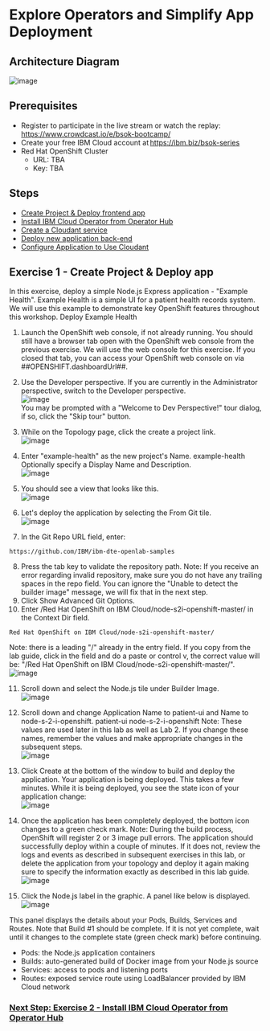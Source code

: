 # Explore Operators and Simplify App Deployment
## Architecture Diagram
![image](https://user-images.githubusercontent.com/36239840/124466277-8bd1ee00-dda7-11eb-8aed-3e35394ca263.png)
## Prerequisites
- Register to participate in the live stream or watch the replay: https://www.crowdcast.io/e/bsok-bootcamp/
- Create your free IBM Cloud account at https://ibm.biz/bsok-series
- Red Hat OpenShift Cluster
  - URL: TBA
  - Key: TBA
## Steps
- <a href="https://github.com/IBMDeveloperMEA/explore-operators/blob/master/README.md">Create Project & Deploy frontend app</a>
- <a href="https://github.com/IBMDeveloperMEA/explore-operators/blob/master/ex2.md">Install IBM Cloud Operator from Operator Hub</a>
- <a href="https://github.com/IBMDeveloperMEA/explore-operators/blob/master/ex3.md">Create a Cloudant service</a>
- <a href="https://github.com/IBMDeveloperMEA/explore-operators/blob/master/ex4.md">Deploy new application back-end</a>
- <a href="https://github.com/IBMDeveloperMEA/explore-operators/blob/master/ex5.md">Configure Application to Use Cloudant</a>
## Exercise 1 - Create Project & Deploy app
In this exercise, deploy a simple Node.js Express application - "Example Health". Example Health is a simple UI for a patient health records system. We will use this example to demonstrate key OpenShift features throughout this workshop.
Deploy Example Health
1.	Launch the OpenShift web console, if not already running.
You should still have a browser tab open with the OpenShift web console from the previous exercise. We will use the web console for this exercise. If you closed that tab, you can access your OpenShift web console on via ##OPENSHIFT.dashboardUrl##.
2.	Use the Developer perspective. If you are currently in the Administrator perspective, switch to the Developer perspective.
<br>![image](https://user-images.githubusercontent.com/36239840/124442946-4a811480-dd8e-11eb-9baa-69db958ab342.png)<br>
You may be prompted with a "Welcome to Dev Perspective!" tour dialog, if so, click the "Skip tour" button.
3.	While on the Topology page, click the create a project link.
<br> ![image](https://user-images.githubusercontent.com/36239840/124442970-5076f580-dd8e-11eb-8603-c6e6855aa53e.png)<br>

4.	Enter "example-health" as the new project's Name.
example-health
Optionally specify a Display Name and Description.
 <br>![image](https://user-images.githubusercontent.com/36239840/124443001-58cf3080-dd8e-11eb-970d-3323b69c9e52.png)<br>

5.	You should see a view that looks like this.
<br> ![image](https://user-images.githubusercontent.com/36239840/124443022-5d93e480-dd8e-11eb-964c-9054b957b410.png)<br>

6.	Let's deploy the application by selecting the From Git tile.
 <br>![image](https://user-images.githubusercontent.com/36239840/124443044-6389c580-dd8e-11eb-9590-c0fad9061057.png)<br>

7.	In the Git Repo URL field, enter: 
```
https://github.com/IBM/ibm-dte-openlab-samples
```

8.	Press the tab key to validate the repository path.
Note: If you receive an error regarding invalid repository, make sure you do not have any trailing spaces in the repo field. You can ignore the "Unable to detect the builder image" message, we will fix that in the next step.
9.	Click Show Advanced Git Options.
10.	Enter /Red Hat OpenShift on IBM Cloud/node-s2i-openshift-master/ in the Context Dir field.
```
Red Hat OpenShift on IBM Cloud/node-s2i-openshift-master/
```
Note: there is a leading "/" already in the entry field. If you copy from the lab guide, click in the field and do a paste or control v, the correct value will be: "/Red Hat OpenShift on IBM Cloud/node-s2i-openshift-master/".
<br> ![image](https://user-images.githubusercontent.com/36239840/124443070-6c7a9700-dd8e-11eb-93e3-ca7d3ea2ea33.png)<br>

11.	Scroll down and select the Node.js tile under Builder Image.
 <br>![image](https://user-images.githubusercontent.com/36239840/124443098-71d7e180-dd8e-11eb-87e7-74469144eceb.png)<br>

12.	Scroll down and change Application Name to patient-ui and Name to node-s-2-i-openshift.
patient-ui
node-s-2-i-openshift
Note: These values are used later in this lab as well as Lab 2. If you change these names, remember the values and make appropriate changes in the subsequent steps.
<br> ![image](https://user-images.githubusercontent.com/36239840/124443119-77cdc280-dd8e-11eb-9bad-d57f32323342.png)<br>

13.	Click Create at the bottom of the window to build and deploy the application.
Your application is being deployed. This takes a few minutes. While it is being deployed, you see the state icon of your application change:
<br> ![image](https://user-images.githubusercontent.com/36239840/124443145-7bf9e000-dd8e-11eb-8f35-4f96e9d791e0.png)<br>

14.	Once the application has been completely deployed, the bottom icon changes to a green check mark.
Note: During the build process, OpenShift will register 2 or 3 image pull errors. The application should successfully deploy within a couple of minutes. If it does not, review the logs and events as described in subsequent exercises in this lab, or delete the application from your topology and deploy it again making sure to specify the information exactly as described in this lab guide.
<br> ![image](https://user-images.githubusercontent.com/36239840/124443194-874d0b80-dd8e-11eb-9b38-f0b6b6ca4659.png)<br>

15.	Click the Node.js label in the graphic. A panel like below is displayed.
<br> ![image](https://user-images.githubusercontent.com/36239840/124443212-8ae09280-dd8e-11eb-8ce2-6344ad1b64dc.png)<br>

This panel displays the details about your Pods, Builds, Services and Routes. Note that Build #1 should be complete. If it is not yet complete, wait until it changes to the complete state (green check mark) before continuing.
- Pods: the Node.js application containers
- Builds: auto-generated build of Docker image from your Node.js source 
- Services: access to pods and listening ports
- Routes: exposed service route using LoadBalancer provided by IBM Cloud network

### <a href="https://github.com/IBMDeveloperMEA/explore-operators/blob/master/ex2.md">Next Step: Exercise 2 - Install IBM Cloud Operator from Operator Hub</a>
